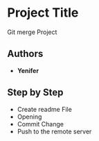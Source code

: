 # Project Title

Git merge Project

## Authors

* **Yenifer**  

## Step by Step

* Create readme File
* Opening
* Commit Change
* Push to the remote server
